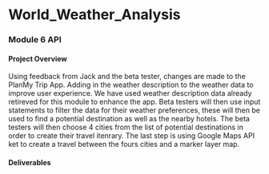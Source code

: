 # World_Weather_Analysis
### Module 6 API 

#### Project Overview
Using feedback from Jack and the beta tester, changes are made to the PlanMy Trip App. Adding in the weather description to the weather data to improve user experience.
We have used weather description data already retireved for this module to enhance the app. Beta testers will then use input statements to filter the data for their weather preferences, these will then be used to find a potential destination as well as the nearby hotels. The beta testers will then choose 4 cities from the list of potential destinations in order to create their travel itenrary. The last step is using Google Maps API ket to create a travel between the fours cities and a marker layer map.

#### Deliverables

